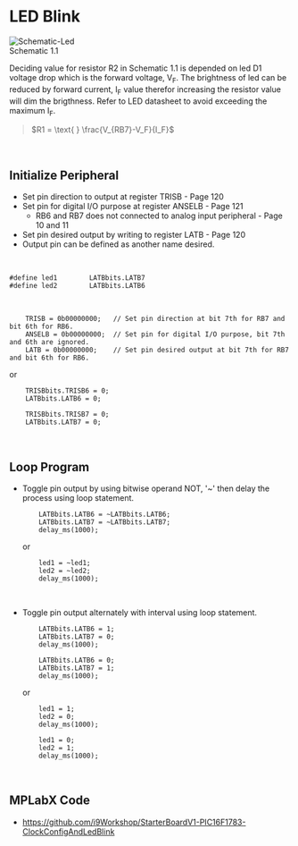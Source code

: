# LED Blink

![Schematic-Led](https://github.com/user-attachments/assets/5d0bba85-4a6e-4db4-8cc8-58a231f12aa0)
<br/>
Schematic 1.1
<br/>

Deciding value for resistor R2 in Schematic 1.1 is depended on led D1 voltage drop which is the forward voltage, V<sub>F</sub>.
The brightness of led can be reduced by forward current, I<sub>F</sub> value therefor increasing the resistor value will dim the brigthness.
Refer to LED datasheet to avoid exceeding the maximum I<sub>F</sub>.
>$R1 = \text{ } \frac{V_{RB7}-V_F}{I_F}$
<br/>

## Initialize Peripheral
* Set pin direction to output at register TRISB - Page 120
* Set pin for digital I/O purpose at register ANSELB - Page 121
  - RB6 and RB7 does not connected to analog input peripheral - Page 10 and 11
* Set pin desired output by writing to register LATB - Page 120
* Output pin can be defined as another name desired.
<br/>

```
#define led1        LATBbits.LATB7
#define led2        LATBbits.LATB6
```

<br/>

```
    TRISB = 0b00000000;   // Set pin direction at bit 7th for RB7 and bit 6th for RB6.
    ANSELB = 0b00000000;  // Set pin for digital I/O purpose, bit 7th and 6th are ignored.
    LATB = 0b00000000;    // Set pin desired output at bit 7th for RB7 and bit 6th for RB6.
```
or
```
    TRISBbits.TRISB6 = 0;
    LATBbits.LATB6 = 0;
    
    TRISBbits.TRISB7 = 0;
    LATBbits.LATB7 = 0;
```
<br/>

## Loop Program
* Toggle pin output by using bitwise operand NOT, '~' then delay the process using loop statement.
  ```
      LATBbits.LATB6 = ~LATBbits.LATB6;
      LATBbits.LATB7 = ~LATBbits.LATB7;
      delay_ms(1000);
  ```
  or
  ```
      led1 = ~led1;
      led2 = ~led2;
      delay_ms(1000);
  ```
  <br/>

* Toggle pin output alternately with interval using loop statement.
  ```
      LATBbits.LATB6 = 1;
      LATBbits.LATB7 = 0;
      delay_ms(1000);
      
      LATBbits.LATB6 = 0;
      LATBbits.LATB7 = 1;
      delay_ms(1000);
  ```
  or
  ```
      led1 = 1;
      led2 = 0;
      delay_ms(1000);
      
      led1 = 0;
      led2 = 1;
      delay_ms(1000);
  ```
  <br/>

## MPLabX Code

* https://github.com/i9Workshop/StarterBoardV1-PIC16F1783-ClockConfigAndLedBlink
<br/>

<br/>
